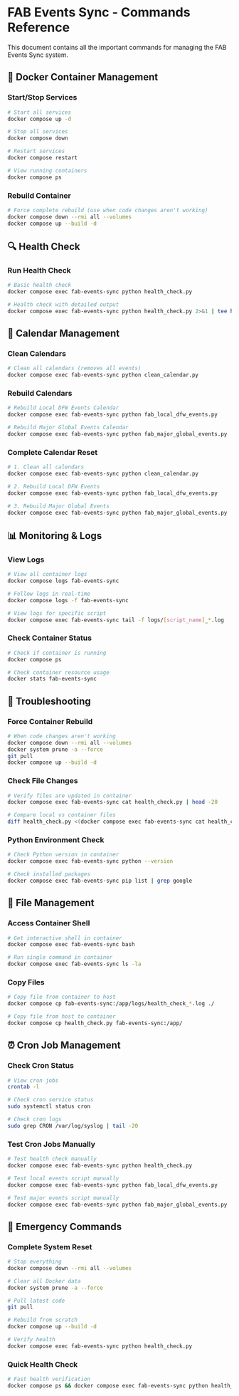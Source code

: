 # FAB Events Sync - Commands Reference

This document contains all the important commands for managing the FAB Events Sync system.

## 🐳 **Docker Container Management**

### **Start/Stop Services**
```bash
# Start all services
docker compose up -d

# Stop all services
docker compose down

# Restart services
docker compose restart

# View running containers
docker compose ps
```

### **Rebuild Container**
```bash
# Force complete rebuild (use when code changes aren't working)
docker compose down --rmi all --volumes
docker compose up --build -d
```

## 🔍 **Health Check**

### **Run Health Check**
```bash
# Basic health check
docker compose exec fab-events-sync python health_check.py

# Health check with detailed output
docker compose exec fab-events-sync python health_check.py 2>&1 | tee health_check_output.log
```

## 🧹 **Calendar Management**

### **Clean Calendars**
```bash
# Clean all calendars (removes all events)
docker compose exec fab-events-sync python clean_calendar.py
```

### **Rebuild Calendars**
```bash
# Rebuild Local DFW Events Calendar
docker compose exec fab-events-sync python fab_local_dfw_events.py

# Rebuild Major Global Events Calendar
docker compose exec fab-events-sync python fab_major_global_events.py
```

### **Complete Calendar Reset**
```bash
# 1. Clean all calendars
docker compose exec fab-events-sync python clean_calendar.py

# 2. Rebuild Local DFW Events
docker compose exec fab-events-sync python fab_local_dfw_events.py

# 3. Rebuild Major Global Events
docker compose exec fab-events-sync python fab_major_global_events.py
```

## 📊 **Monitoring & Logs**

### **View Logs**
```bash
# View all container logs
docker compose logs fab-events-sync

# Follow logs in real-time
docker compose logs -f fab-events-sync

# View logs for specific script
docker compose exec fab-events-sync tail -f logs/[script_name]_*.log
```

### **Check Container Status**
```bash
# Check if container is running
docker compose ps

# Check container resource usage
docker stats fab-events-sync
```

## 🔧 **Troubleshooting**

### **Force Container Rebuild**
```bash
# When code changes aren't working
docker compose down --rmi all --volumes
docker system prune -a --force
git pull
docker compose up --build -d
```

### **Check File Changes**
```bash
# Verify files are updated in container
docker compose exec fab-events-sync cat health_check.py | head -20

# Compare local vs container files
diff health_check.py <(docker compose exec fab-events-sync cat health_check.py)
```

### **Python Environment Check**
```bash
# Check Python version in container
docker compose exec fab-events-sync python --version

# Check installed packages
docker compose exec fab-events-sync pip list | grep google
```

## 📁 **File Management**

### **Access Container Shell**
```bash
# Get interactive shell in container
docker compose exec fab-events-sync bash

# Run single command in container
docker compose exec fab-events-sync ls -la
```

### **Copy Files**
```bash
# Copy file from container to host
docker compose cp fab-events-sync:/app/logs/health_check_*.log ./

# Copy file from host to container
docker compose cp health_check.py fab-events-sync:/app/
```

## ⏰ **Cron Job Management**

### **Check Cron Status**
```bash
# View cron jobs
crontab -l

# Check cron service status
sudo systemctl status cron

# Check cron logs
sudo grep CRON /var/log/syslog | tail -20
```

### **Test Cron Jobs Manually**
```bash
# Test health check manually
docker compose exec fab-events-sync python health_check.py

# Test local events script manually
docker compose exec fab-events-sync python fab_local_dfw_events.py

# Test major events script manually
docker compose exec fab-events-sync python fab_major_global_events.py
```

## 🚨 **Emergency Commands**

### **Complete System Reset**
```bash
# Stop everything
docker compose down --rmi all --volumes

# Clear all Docker data
docker system prune -a --force

# Pull latest code
git pull

# Rebuild from scratch
docker compose up --build -d

# Verify health
docker compose exec fab-events-sync python health_check.py
```

### **Quick Health Check**
```bash
# Fast health verification
docker compose ps && docker compose exec fab-events-sync python health_check.py
```
